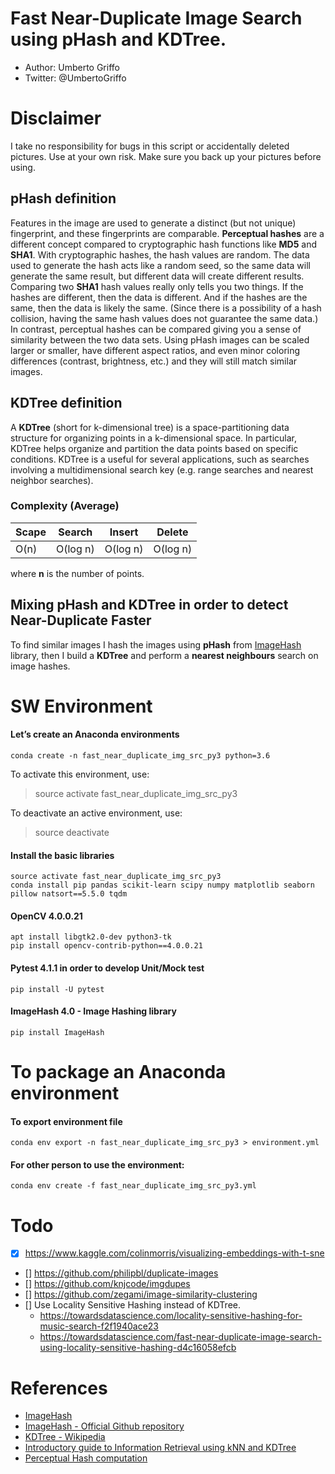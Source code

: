 # Fast Near-Duplicate Image Search using pHash and KDTree.
* Author: Umberto Griffo
* Twitter: @UmbertoGriffo

Disclaimer
==========
I take no responsibility for bugs in this script or accidentally deleted pictures. 
Use at your own risk. Make sure you back up your pictures before using.

## pHash definition

Features in the image are used to generate a distinct (but not unique) fingerprint, and these fingerprints are comparable.
**Perceptual hashes** are a different concept compared to cryptographic hash functions like **MD5** and **SHA1**.
With cryptographic hashes, the hash values are random. The data used to generate the hash acts like a random seed, 
so the same data will generate the same result, but different data will create different results.
Comparing two **SHA1** hash values really only tells you two things. 
If the hashes are different, then the data is different. 
And if the hashes are the same, then the data is likely the same. 
(Since there is a possibility of a hash collision, having the same hash values does not guarantee the same data.) 
In contrast, perceptual hashes can be compared giving you a sense of similarity between the two data sets.
Using pHash images can be scaled larger or smaller, have different aspect ratios, and even minor coloring differences 
(contrast, brightness, etc.) and they will still match similar images.

## KDTree definition
A **KDTree** (short for k-dimensional tree) is a space-partitioning data structure for organizing 
points in a k-dimensional space. 
In particular, KDTree helps organize and partition the data points based on specific conditions.
KDTree is a useful for several applications, such as searches involving a multidimensional search key (e.g. range searches and nearest neighbor searches).

### Complexity (Average)

|Scape|Search|Insert|Delete|
|-----|-----|-----|-----|
|O(n)|O(log n)|O(log n)|O(log n)|

where **n** is the number of points.

## Mixing pHash and KDTree in order to detect Near-Duplicate Faster

To find similar images I hash the images using **pHash** from [ImageHash](https://pypi.org/project/ImageHash/) library,
then I build a **KDTree** and perform a **nearest neighbours** search on image hashes.

SW Environment
==============
#### Let’s create an Anaconda environments
```
conda create -n fast_near_duplicate_img_src_py3 python=3.6
```

 To activate this environment, use:
 > source activate fast_near_duplicate_img_src_py3

 To deactivate an active environment, use:
 > source deactivate

#### Install the basic libraries
```
source activate fast_near_duplicate_img_src_py3
conda install pip pandas scikit-learn scipy numpy matplotlib seaborn pillow natsort==5.5.0 tqdm
```
#### OpenCV 4.0.0.21
```
apt install libgtk2.0-dev python3-tk
pip install opencv-contrib-python==4.0.0.21
```
#### Pytest 4.1.1 in order to develop Unit/Mock test
```
pip install -U pytest
```
#### ImageHash 4.0 - Image Hashing library
```
pip install ImageHash
```

To package an Anaconda environment
==================================
#### To export environment file
```
conda env export -n fast_near_duplicate_img_src_py3 > environment.yml
```
#### For other person to use the environment:
```
conda env create -f fast_near_duplicate_img_src_py3.yml
```

Todo
====
- [X] https://www.kaggle.com/colinmorris/visualizing-embeddings-with-t-sne
- [] https://github.com/philipbl/duplicate-images
- [] https://github.com/knjcode/imgdupes
- [] https://github.com/zegami/image-similarity-clustering
- [] Use Locality Sensitive Hashing instead of KDTree.
    - https://towardsdatascience.com/locality-sensitive-hashing-for-music-search-f2f1940ace23
    - https://towardsdatascience.com/fast-near-duplicate-image-search-using-locality-sensitive-hashing-d4c16058efcb

References
==========

* [ImageHash](https://pypi.org/project/ImageHash/)
* [ImageHash - Official Github repository](https://github.com/JohannesBuchner/imagehash)
* [KDTree - Wikipedia](https://en.wikipedia.org/wiki/K-d_tree)
* [Introductory guide to Information Retrieval using kNN and KDTree](https://www.analyticsvidhya.com/blog/2017/11/information-retrieval-using-kdtree/)
* [Perceptual Hash computation](http://www.hackerfactor.com/blog/index.php?/archives/432-Looks-Like-It.htm)